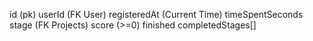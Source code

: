 id (pk)
userId (FK User)
registeredAt (Current Time)
timeSpentSeconds
stage (FK Projects)
score (>=0)
finished
completedStages[]